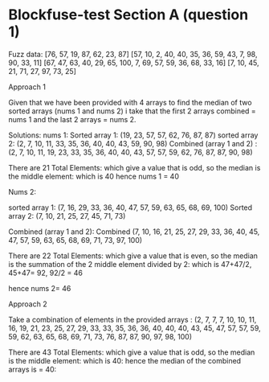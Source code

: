 # Blockfuse-test Section A (question 1)

Fuzz data:
[76, 57, 19, 87, 62, 23, 87] 
[57, 10, 2, 40, 40, 35, 36, 59, 43, 7, 98, 90, 33, 11] 
[67, 47, 63, 40, 29, 65, 100, 7, 69, 57, 59, 36, 68, 33, 16] 
[7, 10, 45, 21, 71, 27, 97, 73, 25] 

Approach 1

Given that we have been provided with 4 arrays to find the median of two sorted arrays (nums 1 and nums 2) i take that the first 2 arrays combined = nums 1 and the last 2 arrays = nums 2.

Solutions:
nums 1:
Sorted array 1: (19, 23, 57, 57, 62, 76, 87, 87)
sorted array 2: (2, 7, 10, 11, 33, 35, 36, 40, 40, 43, 59, 90, 98)
Combined (array 1 and 2) : (2, 7, 10, 11, 19, 23, 33, 35, 36, 40, 40, 43, 57, 57, 59, 62, 76, 87, 87, 90, 98) 

There are 21 Total Elements: which give a value that is odd, so the median is the middle element: which is 40
hence nums 1 = 40

Nums 2:

sorted array 1: (7, 16, 29, 33, 36, 40, 47, 57, 59, 63, 65, 68, 69, 100)
Sorted array 2: (7, 10, 21, 25, 27, 45, 71, 73)

Combined (array 1 and 2): Combined (7, 10, 16, 21, 25, 27, 29, 33, 36, 40, 45, 47, 57, 59, 63, 65, 68, 69, 71, 73, 97, 100)

There are 22 Total Elements: which give a value that is even, so the median is the summation of the 2 middle element divided by 2: which is 47+47/2, 45+47= 92, 92/2 = 46

hence nums 2= 46


Approach 2

Take a combination of elements in the provided arrays : (2, 7, 7, 7, 10, 10, 11, 16, 19, 21, 23, 25, 27, 29, 33, 33, 35, 36, 36, 40, 40, 40, 43, 45, 47, 57, 57, 59, 59, 62, 63, 65, 68, 69, 71, 73, 76, 87, 87, 90, 97, 98, 100)

There are 43 Total Elements: which give a value that is odd, so the median is the middle element: which is 40: 
hence the median of the combined arrays is = 40:


